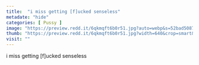 ```yaml
---
title:  "i miss getting [f]ucked senseless"
metadate: "hide"
categories: [ Pussy ]
image: "https://preview.redd.it/6qkmqft6b0r51.jpg?auto=webp&s=52bad50876948516852f5676437eceea216cc9b5"
thumb: "https://preview.redd.it/6qkmqft6b0r51.jpg?width=640&crop=smart&auto=webp&s=39ca66b9a036d0acae5c4fbd593bdb9013eb305d"
visit: ""
---
```

i miss getting [f]ucked senseless

